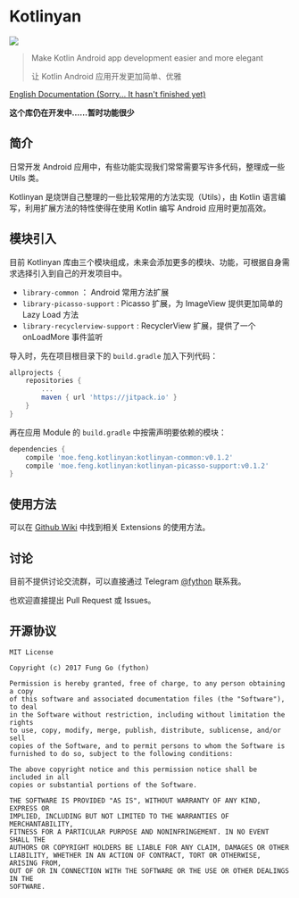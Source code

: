 # Kotlinyan

[![](https://jitpack.io/v/moe.feng/kotlinyan.svg)](https://jitpack.io/#moe.feng/kotlinyan)

> Make Kotlin Android app development easier and more elegant
>
> 让 Kotlin Android 应用开发更加简单、优雅

[English Documentation (Sorry... It hasn't finished yet)](README-EN.md)


**这个库仍在开发中……暂时功能很少**

## 简介

日常开发 Android 应用中，有些功能实现我们常常需要写许多代码，整理成一些 Utils 类。

Kotlinyan 是烧饼自己整理的一些比较常用的方法实现（Utils），由 Kotlin 语言编写，利用扩展方法的特性使得在使用 Kotlin 编写 Android 应用时更加高效。

## 模块引入

目前 Kotlinyan 库由三个模块组成，未来会添加更多的模块、功能，可根据自身需求选择引入到自己的开发项目中。

- `library-common` ： Android 常用方法扩展
- `library-picasso-support` : Picasso 扩展，为 ImageView 提供更加简单的 Lazy Load 方法
- `library-recyclerview-support` : RecyclerView 扩展，提供了一个 onLoadMore 事件监听

导入时，先在项目根目录下的 `build.gradle` 加入下列代码：
```gradle
allprojects {
	repositories {
		...
		maven { url 'https://jitpack.io' }
	}
}
```

再在应用 Module 的 `build.gradle` 中按需声明要依赖的模块：
```gradle
dependencies {
    compile 'moe.feng.kotlinyan:kotlinyan-common:v0.1.2'
    compile 'moe.feng.kotlinyan:kotlinyan-picasso-support:v0.1.2'
}
```

## 使用方法

可以在 [Github Wiki](https://github.com/fython/Kotlinyan/wiki) 中找到相关 Extensions 的使用方法。

## 讨论

目前不提供讨论交流群，可以直接通过 Telegram [@fython](https://t.me/fython) 联系我。

也欢迎直接提出 Pull Request 或 Issues。

## 开源协议

```
MIT License

Copyright (c) 2017 Fung Go (fython)

Permission is hereby granted, free of charge, to any person obtaining a copy
of this software and associated documentation files (the "Software"), to deal
in the Software without restriction, including without limitation the rights
to use, copy, modify, merge, publish, distribute, sublicense, and/or sell
copies of the Software, and to permit persons to whom the Software is
furnished to do so, subject to the following conditions:

The above copyright notice and this permission notice shall be included in all
copies or substantial portions of the Software.

THE SOFTWARE IS PROVIDED "AS IS", WITHOUT WARRANTY OF ANY KIND, EXPRESS OR
IMPLIED, INCLUDING BUT NOT LIMITED TO THE WARRANTIES OF MERCHANTABILITY,
FITNESS FOR A PARTICULAR PURPOSE AND NONINFRINGEMENT. IN NO EVENT SHALL THE
AUTHORS OR COPYRIGHT HOLDERS BE LIABLE FOR ANY CLAIM, DAMAGES OR OTHER
LIABILITY, WHETHER IN AN ACTION OF CONTRACT, TORT OR OTHERWISE, ARISING FROM,
OUT OF OR IN CONNECTION WITH THE SOFTWARE OR THE USE OR OTHER DEALINGS IN THE
SOFTWARE.
```
